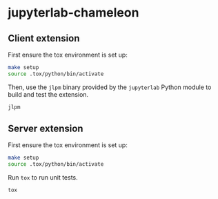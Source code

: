 # jupyterlab-chameleon

## Client extension

First ensure the tox environment is set up:

```bash
make setup
source .tox/python/bin/activate
```

Then, use the `jlpm` binary provided by the `jupyterlab` Python module to
build and test the extension.

```bash
jlpm
```

## Server extension

First ensure the tox environment is set up:

```bash
make setup
source .tox/python/bin/activate
```

Run `tox` to run unit tests.

```bash
tox
```
